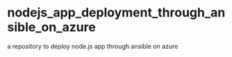 # nodejs_app_deployment_through_ansible_on_azure
a repository to deploy node.js app through ansible on azure
